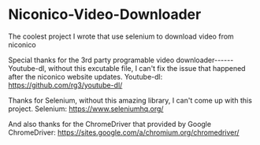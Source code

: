 # Niconico-Video-Downloader
The coolest project I wrote that use selenium to download video from niconico

Special thanks for the 3rd party programable video downloader------Youtube-dl,
without this excutable file, I can't fix the issue that happened after the niconico website updates.
Youtube-dl: https://github.com/rg3/youtube-dl/

Thanks for Selenium, without this amazing library, I can't come up with this project.
Selenium: https://www.seleniumhq.org/

And also thanks for the ChromeDriver that provided by Google
ChromeDriver: https://sites.google.com/a/chromium.org/chromedriver/
